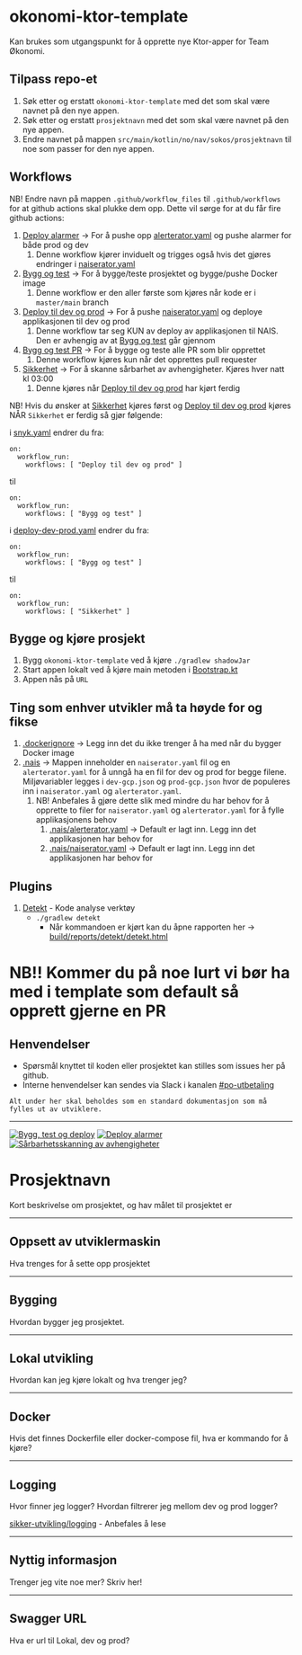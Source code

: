 # okonomi-ktor-template

Kan brukes som utgangspunkt for å opprette nye Ktor-apper for Team Økonomi.

## Tilpass repo-et
1. Søk etter og erstatt `okonomi-ktor-template` med det som skal være navnet på den nye appen.
2. Søk etter og erstatt `prosjektnavn` med det som skal være navnet på den nye appen.
3. Endre navnet på mappen `src/main/kotlin/no/nav/sokos/prosjektnavn` til noe som passer for den nye appen.

## Workflows

NB! Endre navn på mappen `.github/workflow_files` til `.github/workflows` for at github actions skal plukke dem opp. Dette vil sørge for at du får fire github actions:
1. [Deploy alarmer](.github/workflows/alerts.yaml) -> For å pushe opp [alerterator.yaml](.nais/alerterator.yaml) og pushe alarmer for både prod og dev
   1. Denne workflow kjører inviduelt og trigges også hvis det gjøres endringer i [naiserator.yaml](.nais/naiserator.yaml)
2. [Bygg og test](.github/workflows/build-and-test.yaml) -> For å bygge/teste prosjektet og bygge/pushe Docker image
   1. Denne workflow er den aller første som kjøres når kode er i `master/main` branch
3. [Deploy til dev og prod](.github/workflows/deploy-dev-prod.yaml) -> For å pushe [naiserator.yaml](.nais/naiserator.yaml) og deploye applikasjonen til dev og prod
   1. Denne workflow tar seg KUN av deploy av applikasjonen til NAIS. Den er avhengig av at [Bygg og test](.github/workflows/build-and-test.yaml) går gjennom
4. [Bygg og test PR](.github/workflows/build-pr.yaml) -> For å bygge og teste alle PR som blir opprettet
   1. Denne workflow kjøres kun når det opprettes pull requester
5. [Sikkerhet](.github/workflows/snyk.yaml) -> For å skanne sårbarhet av avhengigheter. Kjøres hver natt kl 03:00
   1. Denne kjøres når [Deploy til dev og prod](.github/workflows/deploy-dev-prod.yaml) har kjørt ferdig

NB! Hvis du ønsker at [Sikkerhet](.github/workflows/snyk.yaml) kjøres først og [Deploy til dev og prod](.github/workflows/deploy-dev-prod.yaml) kjøres NÅR `Sikkerhet` er ferdig så gjør følgende:

i [snyk.yaml](.github/workflows/snyk.yaml) endrer du fra:
```
on:
  workflow_run:
    workflows: [ "Deploy til dev og prod" ]
```
til
```
on:
  workflow_run:
    workflows: [ "Bygg og test" ]
```



i [deploy-dev-prod.yaml](.github/workflows/deploy-dev-prod.yaml) endrer du fra:
```
on:
  workflow_run:
    workflows: [ "Bygg og test" ]
```
til
```
on:
  workflow_run:
    workflows: [ "Sikkerhet" ]
```

## Bygge og kjøre prosjekt
1. Bygg `okonomi-ktor-template` ved å kjøre `./gradlew shadowJar`
1. Start appen lokalt ved å kjøre main metoden i [Bootstrap.kt](src/main/kotlin/no/nav/sokos/prosjektnavn/Bootstrap.kt)
1. Appen nås på `URL`

## Ting som enhver utvikler må ta høyde for og fikse
1. [.dockerignore](.dockerignore) -> Legg inn det du ikke trenger å ha med når du bygger Docker image
2. [.nais](.nais) -> Mappen inneholder en `naiserator.yaml` fil og en `alerterator.yaml` for å unngå ha en fil for dev og prod for begge filene. Miljøvariabler legges i `dev-gcp.json` og `prod-gcp.json` hvor de populeres inn i `naiserator.yaml` og `alerterator.yaml`. 
   1. NB! Anbefales å gjøre dette slik med mindre du har behov for å opprette to filer for `naiserator.yaml` og `alerterator.yaml` for å fylle applikasjonens behov
      1. [.nais/alerterator.yaml](.nais/alerterator.yaml) -> Default er lagt inn. Legg inn det applikasjonen har behov for
      2. [.nais/naiserator.yaml](.nais/naiserator.yaml) -> Default er lagt inn. Legg inn det applikasjonen har behov for 

## Plugins
1. [Detekt](https://detekt.dev/) - Kode analyse verktøy
    - `./gradlew detekt`
        - Når kommandoen er kjørt kan du åpne rapporten her -> [build/reports/detekt/detekt.html](build/reports/detekt/detekt.html)

# NB!! Kommer du på noe lurt vi bør ha med i template som default så opprett gjerne en PR 
  
## Henvendelser

- Spørsmål knyttet til koden eller prosjektet kan stilles som issues her på github.
- Interne henvendelser kan sendes via Slack i kanalen [#po-utbetaling](https://nav-it.slack.com/archives/CKZADNFBP)

```
Alt under her skal beholdes som en standard dokumentasjon som må fylles ut av utviklere.
```
---
[![Bygg, test og deploy](https://github.com/navikt/okonomi-ktor-template/actions/workflows/build-and-deploy.yaml/badge.svg)](https://github.com/navikt/okonomi-ktor-template/actions/workflows/build-and-deploy.yaml)
[![Deploy alarmer](https://github.com/navikt/okonomi-ktor-template/actions/workflows/alerts.yaml/badge.svg)](https://github.com/navikt/okonomi-ktor-template/actions/workflows/alerts.yaml)
[![Sårbarhetsskanning av avhengigheter](https://github.com/navikt/okonomi-ktor-template/actions/workflows/snyk.yaml/badge.svg)](https://github.com/navikt/okonomi-ktor-template/actions/workflows/snyk.yaml)

# Prosjektnavn
Kort beskrivelse om prosjektet, og hav målet til prosjektet er

---

## Oppsett av utviklermaskin
Hva trenges for å sette opp prosjektet

---

## Bygging
Hvordan bygger jeg prosjektet.

---

## Lokal utvikling
Hvordan kan jeg kjøre lokalt og hva trenger jeg?

---

## Docker
Hvis det finnes Dockerfile eller docker-compose fil, hva er kommando for å kjøre?

---

## Logging
Hvor finner jeg logger? Hvordan filtrerer jeg mellom dev og prod logger?

[sikker-utvikling/logging](https://sikkerhet.nav.no/docs/sikker-utvikling/logging) - Anbefales å lese

---

## Nyttig informasjon
Trenger jeg vite noe mer? Skriv her!

---

## Swagger URL
Hva er url til Lokal, dev og prod?

